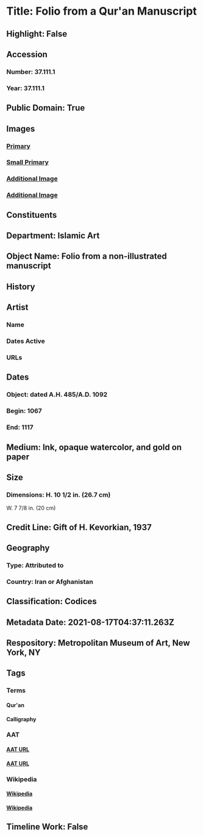# Title: Folio from a Qur'an Manuscript
## Highlight: False
## Accession
### Number: 37.111.1
### Year: 37.111.1
## Public Domain: True
## Images
### [Primary](https://images.metmuseum.org/CRDImages/is/original/sf37-111-1,2-r.jpg)
### [Small Primary](https://images.metmuseum.org/CRDImages/is/web-large/sf37-111-1,2-r.jpg)
### [Additional Image](https://images.metmuseum.org/CRDImages/is/original/112187.jpg)
### [Additional Image](https://images.metmuseum.org/CRDImages/is/original/sf37-111-1r.jpg)
## Constituents
## Department: Islamic Art
## Object Name: Folio from a non-illustrated manuscript
## History
## Artist
### Name
### Dates Active
### URLs
## Dates
### Object: dated A.H. 485/A.D. 1092
### Begin: 1067
### End: 1117
## Medium: Ink, opaque watercolor, and gold on paper
## Size
### Dimensions: H. 10 1/2 in. (26.7 cm)
W. 7 7/8 in. (20 cm)
## Credit Line: Gift of H. Kevorkian, 1937
## Geography
### Type: Attributed to
### Country: Iran or Afghanistan
## Classification: Codices
## Metadata Date: 2021-08-17T04:37:11.263Z
## Respository: Metropolitan Museum of Art, New York, NY
## Tags
### Terms
#### Qur'an
#### Calligraphy
### AAT
#### [AAT URL](http://vocab.getty.edu/page/aat/300265128)
#### [AAT URL](http://vocab.getty.edu/page/aat/300266660)
### Wikipedia
#### [Wikipedia]()
#### [Wikipedia]()
## Timeline Work: False